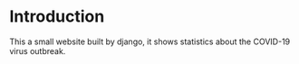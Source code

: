# Introduction


This a small website built by django, it shows statistics about the COVID-19 virus outbreak.
